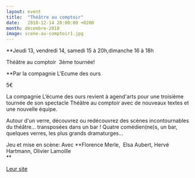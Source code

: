 ```yaml
---
layout: event
title:  "Théâtre au comptoir"
date:   2018-12-14 20:00:00 +0200
month: décembre-2018
image: scene-au-comptoir1.jpg
---
```




**Jeudi 13, vendredi 14, samedi 15 à 20h,dimanche 16 à 18h

 Théâtre au comptoir  3ème tournée!

 **Par la compagnie L'Ecume des ours

 5€



La compagnie L’écume des ours revient à agend'arts pour une troisième tournée de son spectacle Théâtre au comptoir avec de nouveaux textes et une nouvelle équipe.

 Autour d'un verre, découvrez ou redécouvrez des scènes incontournables du théâtre... transposées dans un bar ! Quatre comédien(ne)s, un bar, quelques verres, les plus grands dramaturges...

Jeu et mise en scène: Avec</b> **Florence Merle,  Elsa Aubert, Hervé Hartmann, Olivier Lamoille  
** 

[Leur site](https://lecumedesours.wixsite.com/lecumedesours)